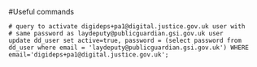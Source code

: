 #Useful commands


    # query to activate digideps+pa1@digital.justice.gov.uk user with 
    # same password as laydeputy@publicguardian.gsi.gov.uk user
    update dd_user set active=true, password = (select password from dd_user where email = 'laydeputy@publicguardian.gsi.gov.uk') WHERE email='digideps+pa1@digital.justice.gov.uk';